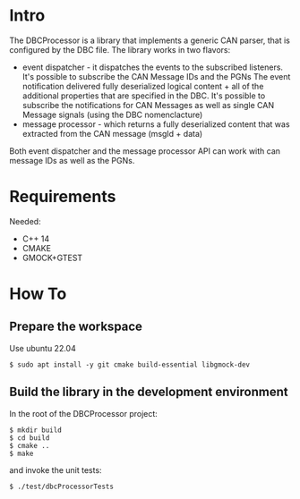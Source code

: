 # Intro
  The DBCProcessor is a library that implements a generic CAN parser, that is configured by the DBC file.
  The library works in two flavors:
  - event dispatcher - it dispatches the events to the subscribed listeners. It's possible to subscribe the CAN Message IDs and the PGNs
                        The event notification delivered fully deserialized logical content + all of the additional properties that are specified in the DBC.
                        It's possible to subscribe the notifications for CAN Messages as well as single CAN Message signals (using the DBC nomenclacture)
  - message processor - which returns a fully deserialized content that was extracted from the CAN message (msgId + data)

  Both event dispatcher and the message processor API can work with can message IDs as well as the PGNs.
# Requirements
  Needed:
  - C++ 14
  - CMAKE
  - GMOCK+GTEST

# How To
## Prepare the workspace
  Use ubuntu 22.04

  ```
  $ sudo apt install -y git cmake build-essential libgmock-dev
  ```

## Build the library in the development environment
  In the root of the DBCProcessor project:
  ```
  $ mkdir build
  $ cd build
  $ cmake ..
  $ make
  ```
  and invoke the unit tests:
  ```
  $ ./test/dbcProcessorTests
  ```

